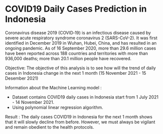 # COVID19 Daily Cases Prediction in Indonesia

Coronavirus disease 2019 (COVID‑19) is an infectious disease caused by severe acute respiratory syndrome coronavirus 2 (SARS-CoV-2). It was first identified in December 2019 in Wuhan, Hubei, China, and has resulted in an ongoing pandemic. As of 16 September 2020, more than 29.6 million cases have been reported across 188 countries and territories with more than 936,000 deaths; more than 20.1 million people have recovered.

Objective: The objective of this analysis is to see how will the trend of daily cases in Indonesia change in the next 1 month (15 November 2021 - 15 Desember 2021)

Information about the Machine Learning model :
- Dataset contains COVID19 daily cases in Indonesia start from 1 July 2021 - 14 November 2021. <br>
- Using polynomial linear regression algorithm.

Result : The daily cases COVID19 in Indonesia for the next 1 month shows that it will slowly decline from before. However, we must always be vigilant and remain obedient to the health protocols.
